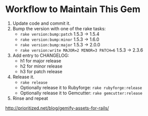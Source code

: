 # Workflow to Maintain This Gem

1. Update code and commit it.
2. Bump the version with one of the rake tasks:
   * `rake version:bump:patch` 1.5.3 -> 1.5.4
   * `rake version:bump:minor` 1.5.3 -> 1.6.0
   * `rake version:bump:major` 1.5.3 -> 2.0.0
   * `rake version:write MAJOR=2 MINOR=3 PATCH=6` 1.5.3 -> 2.3.6
3. Add entry to CHANGELOG:
   * h1 for major release
   * h2 for minor release
   * h3 for patch release
4. Release it.
   * `rake release`
   * Optionally release it to Rubyforge: `rake rubyforge:release`
   * Optionally release it to Gemcutter: `rake gemcutter:release`
5. Rinse and repeat


http://prioritized.net/blog/gemify-assets-for-rails/
